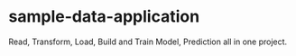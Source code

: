 # sample-data-application

Read, Transform, Load, Build and Train Model, Prediction all in one project.
